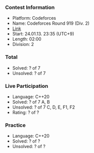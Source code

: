 ### Contest Information
- Platform: Codeforces
- Name: Codeforces Round 919 (Div. 2)
- [Link](https://codeforces.com/contest/1920)
- Start: 24.01.13. 23:35 (UTC+9)
- Length: 02:00
- Division: 2

### Total
- Solved: ? of 7
- Unsolved: ? of 7

### Live Participation
- Language: C++20
- Solved: ? of 7
  A, B
- Unsolved: ? of 7
  C, D, E, F1, F2
- Rating: ? of ?

### Practice
- Language: C++20
- Solved: ? of ?
- Unsolved: ? of ?
